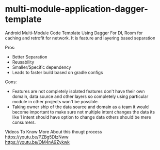 # multi-module-application-dagger-template
Android Multi-Module Code Template Using Dagger For DI, Room for caching and retrofit for network. It is feature and layering based separation

Pros:
- Better Separation
- Reusability
- Smaller/Specific dependency
- Leads to faster build based on gradle configs

Cons:
- Features are not completely isolated features don't have their own domain, data source and other layers so completely using particular module in other projects won't be possible.
- Taking owner ship of the data source and domain as a team it would become important to make sure not multiple intent changes the data its like 1 intent should have option to change data others should be mere consumers.

Videos To Know More About this thougt process</br>
https://youtu.be/PZBg5DIzNww<br>
https://youtu.be/OM4nA9Zykwk
